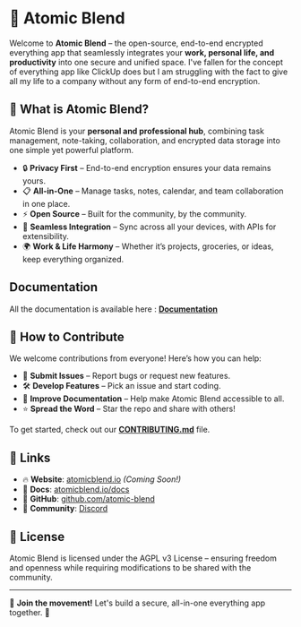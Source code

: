 # 🌟 Atomic Blend

Welcome to **Atomic Blend** – the open-source, end-to-end encrypted everything app that seamlessly integrates your **work, personal life, and productivity** into one secure and unified space. I've fallen for the concept of everything app like ClickUp does but I am struggling with the fact to give all my life to a company without any form of end-to-end encryption.

## 🚀 What is Atomic Blend?
Atomic Blend is your **personal and professional hub**, combining task management, note-taking, collaboration, and encrypted data storage into one simple yet powerful platform.

- 🔒 **Privacy First** – End-to-end encryption ensures your data remains yours.
- 📋 **All-in-One** – Manage tasks, notes, calendar, and team collaboration in one place.
- ⚡ **Open Source** – Built for the community, by the community.
- 🔗 **Seamless Integration** – Sync across all your devices, with APIs for extensibility.
- 🌍 **Work & Life Harmony** – Whether it’s projects, groceries, or ideas, keep everything organized.

## Documentation

All the documentation is available here : **[Documentation](https://atomic-blend.gitbook.io/docs)**

## 🤝 How to Contribute
We welcome contributions from everyone! Here’s how you can help:
- 🚀 **Submit Issues** – Report bugs or request new features.
- 🛠️ **Develop Features** – Pick an issue and start coding.
- 📖 **Improve Documentation** – Help make Atomic Blend accessible to all.
- ⭐ **Spread the Word** – Star the repo and share with others!

To get started, check out our **[CONTRIBUTING.md](./CONTRIBUTING.md)** file.

## 🔗 Links
- 🔥 **Website**: [atomicblend.io](https://atomicblend.io) *(Coming Soon!)*  
- 📜 **Docs**: [atomicblend.io/docs](https://atomic-blend.gitbook.io/docs) 
- 🐙 **GitHub**: [github.com/atomic-blend](https://github.com/atomic-blend)  
- 💬 **Community**: [Discord](https://discord.gg/uVK5Ekqne8)  

## 📜 License
Atomic Blend is licensed under the AGPL v3 License – ensuring freedom and openness while requiring modifications to be shared with the community.

---

👥 **Join the movement!** Let's build a secure, all-in-one everything app together. 🚀